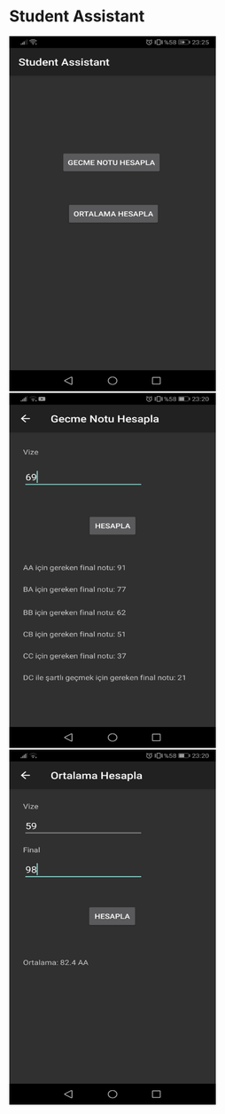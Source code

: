 # Student Assistant

<img src="/images/Screenshot_20200129_232514_com.example.studentassistant.jpg" alt="Ana Sayfa" width="373" height="640"/>
<img src="/images/Screenshot_20200129_232008_com.example.studentassistant.jpg" alt="Gecme Notu Hesapla" width="373" height="640"/>
<img src="/images/Screenshot_20200129_232022_com.example.studentassistant.jpg" alt="Ortalama Hesapla" width="373" height="640"/>
